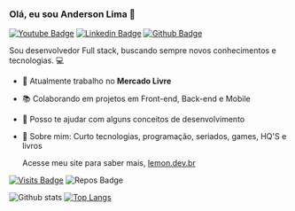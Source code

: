 ### Olá, eu sou Anderson Lima 👋
[![Youtube Badge](https://img.shields.io/badge/-YouTube-c14438?style=flat-square&logo=YouTube&logoColor=white&link=mailto:andersonlimahw@gmail.com)](https://www.youtube.com/@anderson_lima_developer)
[![Linkedin Badge](https://img.shields.io/badge/-LinkedIn-blue?style=flat-square&logo=Linkedin&logoColor=white&link=https://https://www.linkedin.com/in/anderson-lima-4b572651/)](https://www.linkedin.com/in/anderson-lima-4b572651/)
[![Github Badge](https://img.shields.io/badge/-Github-000?style=flat-square&logo=Github&logoColor=white&link=https://github.com/Andersonlimahw)](https://github.com/Andersonlimahw)

Sou desenvolvedor Full stack, buscando sempre novos conhecimentos e tecnologias. :computer:

- 🔭  Atualmente trabalho no **Mercado Livre**
- 📚  Colaborando em projetos em Front-end, Back-end e Mobile
- 🤝  Posso te ajudar com alguns conceitos de desenvolvimento
- 💬  Sobre mim: Curto tecnologias, programação, seriados, games, HQ'S e livros

  Acesse meu site para saber mais, [lemon.dev.br](https://lemon.dev.br)

[![Visits Badge](https://badges.pufler.dev/visits/Andersonlimahw/Andersonlimahw?style=for-the-badge)](https://github.com/Andersonlimahw/)
![Repos Badge](https://badges.pufler.dev/repos/Andersonlimahw?style=for-the-badge)

![Github stats](https://github-readme-stats.vercel.app/api?username=Andersonlimahw&show_icons=true&theme=gotham)
[![Top Langs](https://github-readme-stats.vercel.app/api/top-langs/?username=Andersonlimahw&layout=compact&theme=gotham)](https://github.com/Andersonlimahw/github-readme-stats)
